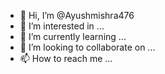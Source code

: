 - 👋 Hi, I’m @Ayushmishra476
- 👀 I’m interested in ...
- 🌱 I’m currently learning ...
- 💞️ I’m looking to collaborate on ...
- 📫 How to reach me ...

<!---
Ayushmishra476/Ayushmishra476 is a ✨ special ✨ repository because its `README.md` (this file) appears on your GitHub profile.
You can click the Preview link to take a look at your changes.
--->
